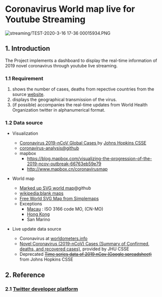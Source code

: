 # Coronavirus World map live for Youtube Streaming

![streaming/TEST-2020-3-16 17-36 00015934.PNG](/)

## 1. Introduction

The Project implements a dashboard to display the real-time information of 2019 novel coronavirus through youtube live streaming.

### 1.1 Requirement
1. shows the number of cases, deaths from repective countries from the source [website](https://www.worldometers.info/coronavirus/countries-where-coronavirus-has-spread/).
2. displays the geographical transmission of the virus.
3. (if possible) accompanies the real-time updates from World Health Organization twitter in alphanumerical format.

### 1.2 Data source

 - Visualization
   - [Coronavirus 2019-nCoV Global Cases ](https://gisanddata.maps.arcgis.com/apps/opsdashboard/index.html#/bda7594740fd40299423467b48e9ecf6) by [Johns Hopkins CSSE](https://systems.jhu.edu/research/public-health/ncov/)
   - [coronavirus-analysis@github](https://github.com/AaronWard/coronavirus-analysis)
   - mapbox
     - https://blog.mapbox.com/visualizing-the-progression-of-the-2019-ncov-outbreak-66763eb59e79
     - http://www.mapbox.cn/coronavirusmap

- World map
     - [Marked up SVG world map](https://github.com/benhodgson/markedup-svg-worldmap)@github
     - [wikipedia:blank maps](https://en.wikipedia.org/wiki/Wikipedia:Blank_maps#World)
     - [Free World SVG Map from Simplemaps](https://simplemaps.com/resources/svg-world)
     - Exceptions
       - [Macau](https://en.wikipedia.org/wiki/Macau) : ISO 3166 code MO, (CN-MO)
       - [Hong Kong](https://lh3.googleusercontent.com/proxy/RWPRTF706iC6IwaIQDKudz1XD1AGF1hpR-p8rauRjqqIhNt18gcPCF7G5i0BhSRD8DvLvovJABfCSoYncq-TFBkBNqk36d1IAJNJ7qpKnL4YBL7I1R3UPM8_550OsHRSCuQ)
       - San Marino

 - Live update data source
   - Coronavirus at [worldometers.info](https://www.worldometers.info/coronavirus/#countries)
   - [Novel Coronavirus (2019-nCoV) Cases (Summary of Confirmed, deaths, and recovered cases)](https://docs.google.com/spreadsheets/u/1/d/1wQVypefm946ch4XDp37uZ-wartW4V7ILdg-qYiDXUHM/htmlview?usp=sharing&sle=true#), provided by JHU CSSE
   - Deprecated ~~[Time series data of 2019 nCov (Google spreadsheet)](https://docs.google.com/spreadsheets/u/1/d/1UF2pSkFTURko2OvfHWWlFpDFAr1UxCBA4JLwlSP6KFo/htmlview?usp=sharing&sle=true#)~~ from Johns Hopkins CSSE

## 2. Reference

### 2.1 [Twitter developer platform](https://developer.twitter.com/en/docs/basics/getting-started)
